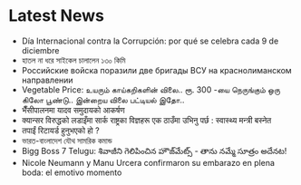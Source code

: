 # Latest News
-  Día Internacional contra la Corrupción: por qué se celebra cada 9 de diciembre
-  হাতল না ধরে সাইকেল চালালেন ১৩০ কিমি
-  Российские войска поразили две бригады ВСУ на краснолиманском направлении
-  Vegetable Price: உயரும் காய்கறிகளின் விலை.. ரூ. 300 -யை நெருங்கும் ஒரு கிலோ பூண்டு.. இன்றைய விலை பட்டியல் இதோ..
-  भैँसीपालनमा यादव समुदायको आकर्षण
-  क्यान्सर विरुद्धको लडाइँमा सार्क राष्ट्रका विज्ञहरू एक ठाउँमा उभिनु पर्छ : स्वास्थ्य मन्त्री बस्नेत
-  तपाईं रिटायर्ड हुनुभएको हो ?
-  ভারত-বাংলাদেশ যৌথ সামরিক কমান্ড
-  Bigg Boss 7 Telugu: శివాజీని గెలిపించిన హౌజ్‌మేట్స్ - తాను నమ్మే సూత్రం అదేనట!
-  Nicole Neumann y Manu Urcera confirmaron su embarazo en plena boda: el emotivo momento
